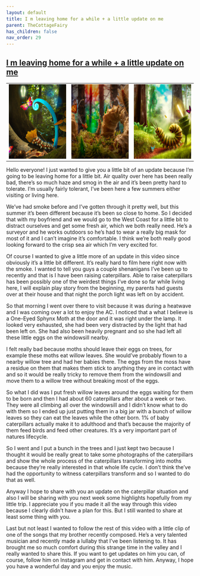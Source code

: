 ```yaml
---
layout: default
title: I m leaving home for a while + a little update on me
parent: TheCottageFairy
has_children: false
nav_order: 29
---
```


## [I m leaving home for a while + a little update on me](https://www.youtube.com/watch?v=CgjCk9hB3Xs)

<div>
<table align="center">
	<tr>
		<td align="center">
			<img src="../../assets/cottage_fairy_ai_generated_photos/I_m_leaving_home_for_a_while_+_a_little_update_on_me-[CgjCk9hB3Xs]/generated_00.png" height="200" width="200"/>
		</td>
		<td align="center">
			<img src="../../assets/cottage_fairy_ai_generated_photos/I_m_leaving_home_for_a_while_+_a_little_update_on_me-[CgjCk9hB3Xs]/generated_01.png" height="200" width="200"/>
		</td>
		<td align="center">
			<img src="../../assets/cottage_fairy_ai_generated_photos/I_m_leaving_home_for_a_while_+_a_little_update_on_me-[CgjCk9hB3Xs]/generated_02.png" height="200" width="200"/>
		</td>
	</tr>
</table>
</div>

Hello everyone! I just wanted to give you a little bit of an update because I’m going to be leaving home for a little bit. Air quality over here has been really bad, there’s so much haze and smog in the air and it’s been pretty hard to tolerate. I’m usually fairly tolerant, I’ve been here a few summers either visiting or living here.

We’ve had smoke before and I’ve gotten through it pretty well, but this summer it’s been different because it’s been so close to home. So I decided that with my boyfriend and we would go to the West Coast for a little bit to distract ourselves and get some fresh air, which we both really need. He’s a surveyor and he works outdoors so he’s had to wear a really big mask for most of it and I can’t imagine it’s comfortable. I think we’re both really good looking forward to the crisp sea air which I’m very excited for.

Of course I wanted to give a little more of an update in this video since obviously it’s a little bit different. It’s really hard to film here right now with the smoke. I wanted to tell you guys a couple shenanigans I’ve been up to recently and that is I have been raising caterpillars. Able to raise caterpillars has been possibly one of the weirdest things I’ve done so far while living here, I will explain play story from the beginning, my parents had guests over at their house and that night the porch light was left on by accident.

So that morning I went over there to visit because it was during a heatwave and I was coming over a lot to enjoy the AC. I noticed that a what I believe is a One-Eyed Sphynx Moth at the door and it was right under the lamp. It looked very exhausted, she had been very distracted by the light that had been left on. She had also been heavily pregnant and so she had left all these little eggs on the windowsill nearby.

I felt really bad because moths should leave their eggs on trees, for example these moths eat willow leaves. She would’ve probably flown to a nearby willow tree and had her babies there. The eggs from the moss have a residue on them that makes them stick to anything they are in contact with and so it would be really tricky to remove them from the windowsill and move them to a willow tree without breaking most of the eggs.

So what I did was I put fresh willow leaves around the eggs waiting for them to be born and then I had about 60 caterpillars after about a week or two. They were all climbing all over the windowsill and I didn’t know what to do with them so I ended up just putting them in a big jar with a bunch of willow leaves so they can eat the leaves while the other born. 1% of baby caterpillars actually make it to adulthood and that’s because the majority of them feed birds and feed other creatures. It’s a very important part of natures lifecycle.

So I went and I put a bunch in the trees and I just kept two because I thought it would be really great to take some photographs of the caterpillars and show the whole process of the caterpillars transforming into moths because they’re really interested in that whole life cycle. I don’t think the’ve had the opportunity to witness caterpillars transform and so I wanted to do that as well.

Anyway I hope to share with you an update on the caterpillar situation and also I will be sharing with you next week some highlights hopefully from my little trip. I appreciate you if you made it all the way through this video because I clearly didn’t have a plan for this. But I still wanted to share at least some thing with you.

Last but not least I wanted to follow the rest of this video with a little clip of one of the songs that my brother recently composed. He’s a very talented musician and recently made a lullaby that I’ve been listening to. It has brought me so much comfort during this strange time in the valley and I really wanted to share this. If you want to get updates on him you can, of course, follow him on Instagram and get in contact with him. Anyway, I hope you have a wonderful day and you enjoy the music.